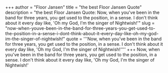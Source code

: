 +++
author = "Floor Jansen"
title = "the best Floor Jansen Quote"
description = "the best Floor Jansen Quote: Now, when you've been in the band for three years, you get used to the position, in a sense. I don't think about it every day like, 'Oh my God, I'm the singer of Nightwish!'"
slug = "now-when-youve-been-in-the-band-for-three-years-you-get-used-to-the-position-in-a-sense-i-dont-think-about-it-every-day-like-oh-my-god-im-the-singer-of-nightwish!"
quote = '''Now, when you've been in the band for three years, you get used to the position, in a sense. I don't think about it every day like, 'Oh my God, I'm the singer of Nightwish!''''
+++
Now, when you've been in the band for three years, you get used to the position, in a sense. I don't think about it every day like, 'Oh my God, I'm the singer of Nightwish!'
